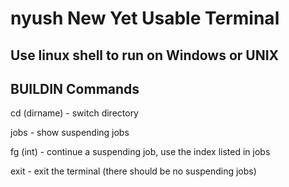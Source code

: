 # nyush New Yet Usable Terminal

## Use linux shell to run on Windows or UNIX

## BUILDIN Commands

cd (dirname) - switch directory

jobs - show suspending jobs

fg (int) - continue a suspending job, use the index listed in jobs

exit - exit the terminal (there should be no suspending jobs)
